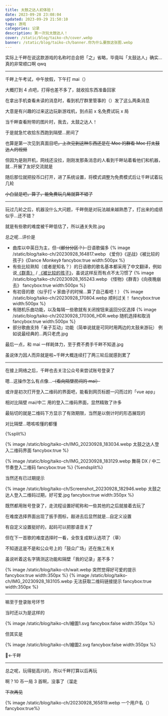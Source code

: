 ```yaml
---
title: 太鼓之达人初体验！
date: 2023-09-28 23:08:04
updated: 2023-09-29 21:50:10
tags: 游戏
categories: 记录
description: 第一次玩太鼓达人！
cover: /static/blog/taiko-ch/cover.webp
banner: /static/blog/taiko-ch/banner.你为什么要放这张图.webp
---
```

实际上千畔在说这款游戏的名称时总会把「之」省略，毕竟叫「太鼓达人」确实…真的非常顺口啊 qwq

---

千畔上午考试，中午放假，下午打 mai（）

大概打到 4 点吧，打得也差不多了，就收拾东西准备回家

在拿出手机查看未读的消息时，看到机厅群里管事的（）发了这么两条消息

大意是有兴趣的过来这边玩新游戏机，到点前 x 名免费试玩 x 局

当千畔查看附带的图片时，我去，太鼓之达人！

于是就急忙收拾东西跑到隔壁…房间了

也算是第一次见到真面目吧~~，上次见到这种东西还是在 Moe 的群看 Moe 打太鼓达人的视频~~

但因为是刚开机，网线还没拉，刚刚发那条消息的人看到千畔站着看他们和机器，就…开展了友好交流就是

随后那位就把投币口打开，进了系统设置，将模式调整为免费模式后让千畔试着玩几轮

~~小白鼠是吧，算了，能免费玩几局就算不错了~~

---

玩过几轮之后，机器没什么大问题，千畔倒是对玩法越来越熟悉了，打出来的成绩似乎…还不错？

就是有些歌的难度被千畔低估了，所以通关失败.jpg

总之呢…评价是

- 曲库以中英日为主，但~~（部分分区？）~~日语歌偏多
  {% image /static/blog/taiko-ch/20230928_164817.webp 《爱你》《逆战》《被比较的孩子》《Dance Monkey》 fancybox:true width:500px %}
- 有些比较熟知（或者是知名？）的日语歌的歌名基本都采用了中文翻译，例如说[《群青》](https://www.youtube.com/watch?v=Y4nEEZwckuU) / [《被比较的孩子》](https://www.youtube.com/watch?v=olWvy0PiLfA)，虽说这样反而有点不太习惯了
  {% image /static/blog/taiko-ch/20230928_165243.webp 《怪物》《群青》《向夜晚崩去》 fancybox:true width:500px %}
- 有初音的歌（似乎打 v 家曲子的时候...算了自己看吧！）
  {% image /static/blog/taiko-ch/20230928_170804.webp 顺利过关！ fancybox:true width:500px %}
- 有随机乐曲功能，以及每隔一些歌就有关闭按钮来返回分区选择
  {% image /static/blog/taiko-ch/20230928_170306_HDR.webp 随机选择和取消 fancybox:true width:500px %}
- 部分歌曲支持「亲子互动」功能（简单说就是可同时用两边的太鼓来游玩）
  例如说最经典的...两只老虎.jpg

最后一点，和 mai 一样耗体力，至于费不费手千畔不知道.jpg

虽说体力因人而异就是啦~千畔大概连续打了两三轮后就感到累了

---

在接上网络之后，千畔也去关注公众号来尝试账号登录了

嗯…这操作怎么有点像…~~（看向隔壁房间的 mai）~~

或许是初次打开登入二维码的界面吧，能看到网页标题一闪而过的「vue app」

相对比隔壁 mai/中二 用的登入二维码界面，显然精致了许多

最贴切的就是二维码下方显示了有效期限，当然是以倒计时的形态展现的

对比隔壁…嗯咳咳懂的都懂

{%split%}
<!-- cell left -->
{% image /static/blog/taiko-ch/IMG_20230928_183034.webp 太鼓之达人登入二维码界面 fancybox:true %}
<!-- cell right -->
{% image /static/blog/taiko-ch/IMG_20230928_183129.webp 舞萌 DX / 中二节奏登入二维码 fancybox:true %}
{%endsplit%}

当然还有已过期提示

{% image /static/blog/taiko-ch/Screenshot_20230928_182946.webp 太鼓之达人登入二维码过期，好可爱.jpg fancybox:true width:350px %}

既然都用账号登录了，走流程设置好昵称和一些其他的之后就接着去玩了

在难度选择界面出现了扳手图标，敲进去后显然就是…自定义设置

有自定义设置挺好的，起码可以把那语音关了

但在下一首歌的难度选择时一看，全恢复成默认选项了（草）

不知道这是不是和公众号上的「鼓众广场」还在施工有关

虽说听着这名字猜测这功能和隔壁「我的记录」差不多？

{% image /static/blog/taiko-ch/wait.webp 突然觉得好可爱的提示 fancybox:true width:350px %}
{% image /static/blog/taiko-ch/IMG_20230928_183105.webp 无法获取二维码链接提示 fancybox:true width:350px %}

---

嘛至于登录账号环节

当时还以为是这样的

{% image /static/blog/taiko-ch/繪圖1.svg fancybox:false width:350px %}

但其实是

{% image /static/blog/taiko-ch/繪圖2.svg fancybox:false width:350px %}

🤡←千畔

---

总之呢，玩得挺高兴的，所以千畔打算以后再玩

啊？10 币一局 3 首啊，没事了（溜走

~~下次再见~~

{% image /static/blog/taiko-ch/20230928_165819.webp 一个用户名（） fancybox:true%}